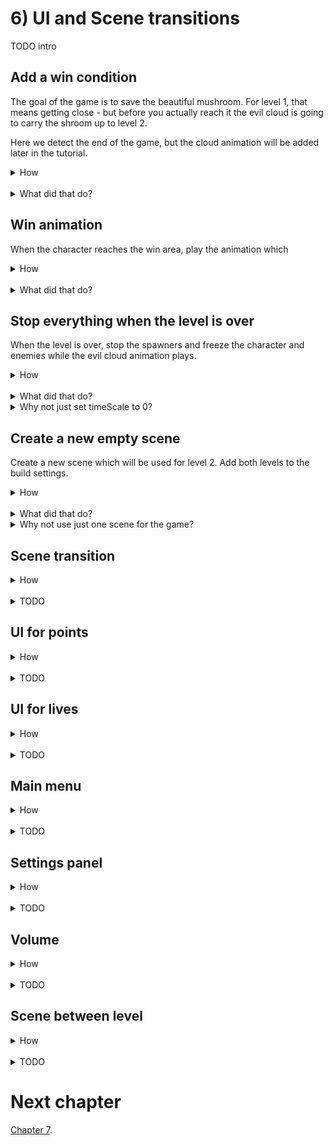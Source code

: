 # 6) UI and Scene transitions

TODO intro

## Add a win condition

The goal of the game is to save the beautiful mushroom.  For level 1, that means getting close - but before you actually reach it the evil cloud is going to carry the shroom up to level 2.  

Here we detect the end of the game, but the cloud animation will be added later in the tutorial.

<details><summary>How</summary>

 - Create an empty GameObject named "WinArea".
   - Add a **BoxCollider2D** sized to cover the area that when entered will end the level.
     - Check Is Trigger.
   - Create a Layer "WinArea":
     - Configure the collision matrix to only support WinArea <-> Player collisions.
     - Assign the layer to the WinArea GameObject.
   - Add a sprite to lure the character to the win area.  We are using **spritesheet_jumper_26** with Order in Layer -3.
     - Make it a child of the WinArea. 

<img src="http://i.imgur.com/WuW9hPk.png" width=300px />

 - Create script Code/Components/Effects/**TouchMeToWin**:

```csharp
using UnityEngine;

public class TouchMeToWin : MonoBehaviour
{
  static int totalNumberActive;

  protected void OnEnable()
  {
    totalNumberActive++;
  }

  protected void OnDisable()
  {
    totalNumberActive--;
  }

  protected void OnTriggerEnter2D(
    Collider2D collision)
  {
    if(enabled == false)
    {
      return;
    }

    enabled = false;
    if(totalNumberActive == 0)
    {
      GameObject.FindObjectOfType<LevelManager>().YouWin();
    }
  }
}
```

 - Add **TouchMeToWin** to the WinArea.

<hr></details><br>
<details><summary>What did that do?</summary>

We put a large trigger collider around the mushroom.  When the character enters this area, TouchMeToWin will end the level.  The collider is configured to use a layer which only interacts with the player so enemies cannot accidentally end the level.

TouchMeToWin counts the total number of these special zones in the world.  For level 1 we are only using one but for level 2 there will be more.  When the last one is disabled (by the character entering that area), we call YouWin on the LevelManager which will own starting the end sequence / switching to level 2.

We check if the TouchMeToWin component is enabled before processing the trigger enter so that an area does not call YouWin multiple times.

<hr></details>

## Win animation

When the character reaches the win area, play the animation which

<details><summary>How</summary>

 - Create another animation for the evil cloud, Animations/**CloudLevel1Exit** to play when the player wins.
   - You may not be able to record if the Timeline window is open.
   - Select Animations/CloudLevel1Exit and disable Loop Time.
 - Right click in Assets/Animations -> Create -> Timeline named **Level2Exit**.
   - Select the evil cloud's sprite GameObject and in the Inspector change the Playable Director's 'Playable' to Level2Exit.

<img src="http://i.imgur.com/Jsah6Ll.png" width=300px />

 - In the Timeline window, click 'Add' then 'Animation Track' and select the evil cloud's child GameObject with the animator.
 - Right click in the timeline and 'Add Animation From Clip' and select the CloudLevel1Exit animation.

<img src="http://i.imgur.com/xcR7HWr.gif" width=300px />

 - Select the box which appeared for the animation, and in the Inspector modify the speed.
   - Hit play in the Timeline to preview the speed.  The value is going to depend on how you created the animation.
 - Select the mushroom GameObject and drag it into the timeline.
   - Adjust the timeframe so that it starts at the beginning of the timeline and ends when you want the mushroom to disappear.
   - Select the track's row and in the Inspector change the 'Post-playback state' to 'Inactive'.

<img src="http://i.imgur.com/W9lejAB.png" width=300px />

 - Drag in the evil cloud's child GameObject and create another Activation track.
   - Size this track to fit the entire timeline.
   - Change the Post-playback state to Inactive.
 - Select the evil cloud's sprite GameObject and in the Inspector change the Playable Director's Playable back to Level1Entrance.
 - Update LevelManager:

<details><summary>Existing code</summary>

```csharp
using UnityEngine;
```

</details>

```csharp
using UnityEngine.Playables; 
```

<details><summary>Existing code</summary>

```csharp
public class LevelManager : MonoBehaviour
{
  [SerializeField]
  GameObject playerPrefab;

  protected bool isGameOver;
```

</details>

```csharp
  [SerializeField]
  PlayableDirector director; 

  [SerializeField]
  PlayableAsset endOfLevelPlayable; 
```

<details><summary>Existing code</summary>

```csharp
  protected void Start()
  {
    GameController.instance.onLifeCounterChange
      += Instance_onLifeCounterChange;
    Instantiate(playerPrefab);
  }

  protected void OnDestroy()
  {
    GameController.instance.onLifeCounterChange
      -= Instance_onLifeCounterChange;
  }

  void Instance_onLifeCounterChange()
  {
    if(isGameOver)
    {
      return;
    }

    if(GameController.instance.lifeCounter <= 0)
    {
      isGameOver = true;
      YouLose();
    }
    else
    {
      RestartLevel();
    }
  }

  public void YouWin()
  {
    if(isGameOver == true)
    {
      return;
    }

    isGameOver = true;
```

</details>

```csharp
    director.Play(endOfLevelPlayable); 
```

<details><summary>Existing code</summary>

```csharp
    DisableComponentsOnEndOfLevel[] disableComponentList 
      = GameObject.FindObjectsOfType<DisableComponentsOnEndOfLevel>();  
    for(int i = 0; i < disableComponentList.Length; i++)
    {
      DisableComponentsOnEndOfLevel disableComponent = disableComponentList[i];
      disableComponent.OnEndOfLevel();
    }
  }

  void RestartLevel()
  {
    PlayerDeathMonoBehaviour[] gameObjectList 
      = GameObject.FindObjectsOfType<PlayerDeathMonoBehaviour>();
    for(int i = 0; i < gameObjectList.Length; i++)
    {
      PlayerDeathMonoBehaviour playerDeath = gameObjectList[i];
      playerDeath.OnPlayerDeath();
    }
    Instantiate(playerPrefab);
  }

  void YouLose()
  {
    // TODO
  }
}
```

</details>

 - Configure the director and set the end of level playable to Level1Exit.

<hr></details><br>
<details><summary>What did that do?</summary>

When the Character reaches the win area, the Evil Cloud plays its end of level animation.  

<hr></details>

## Stop everything when the level is over

When the level is over, stop the spawners and freeze the character and enemies while the evil cloud animation plays.

<details><summary>How</summary>

 - Create script Components/Controllers/**DisableComponentsOnEndOfLevel**:

```csharp
using UnityEngine;

public class DisableComponentsOnEndOfLevel : MonoBehaviour
{
  [SerializeField]
  Component[] componentsToDisable;

  public void OnEndOfLevel()
  {
    for(int i = 0; i < componentsToDisable.Length; i++)
    {
      Component component = componentsToDisable[i];
      if(component is Rigidbody2D)
      {
        Rigidbody2D myBody = (Rigidbody2D)component;
        myBody.simulated = false;
      }
      else if(component is Behaviour)
      {
        Behaviour behaviour = (Behaviour)component;
        behaviour.enabled = false;
        if(behaviour is MonoBehaviour)
        {
          MonoBehaviour monoBehaviour = (MonoBehaviour)behaviour;
          monoBehaviour.StopAllCoroutines();
        }
      }
      else
      {
        Destroy(component);
      }
    }
  }
}
```

 - Select the Character prefab.
   - Add **DisableComponentsOnEndOfLevel** and to the components list, add:
     - Rigidbody2D.
     - PlayerController.
     - The character's animator.  You can do this by:
       - Open a second Inspector by right click on the Inspector tab and select Add Tab -> Inspector.
       - With the Character's parent GameObject selected, hit the lock symbol in one of the Inspectors.
       - Select the character's child sprite, then drag the Animator from one Inspector into the other.

<img src="http://i.imgur.com/UOEJNyx.gif" width=500px />

 - Unlock the Inspector.
 - Select the Fly Guy prefab.
   - Add **DisableComponentsOnEndOfLevel** and add the rigidbody and animator.
 - Select the Spike Ball prefab.
   - Add **DisableComponentsOnEndOfLevel** and add the rigidbody.
 - For each the Evil cloud and Door:
   - Add **DisableComponentsOnEndOfLevel** and add the spawner.
 - Update LevelManager to call DisableComponentsOnEndOfLevel:


<details><summary>Existing code</summary>

```csharp
using UnityEngine;

public class LevelManager : MonoBehaviour
{
  [SerializeField]
  GameObject playerPrefab;

  protected bool isGameOver;

  protected void Start()
  {
    GameController.instance.onLifeCounterChange
      += Instance_onLifeCounterChange;
    Instantiate(playerPrefab);
  }

  protected void OnDestroy()
  {
    GameController.instance.onLifeCounterChange
      -= Instance_onLifeCounterChange;
  }

  void Instance_onLifeCounterChange()
  {
    if(isGameOver)
    {
      return;
    }

    if(GameController.instance.lifeCounter <= 0)
    {
      isGameOver = true;
      YouLose();
    }
    else
    {
      RestartLevel();
    }
  }

  public void YouWin()
  {
    if(isGameOver == true)
    { 
      return;
    }

    isGameOver = true;
```

</details>

```csharp
    DisableComponentsOnEndOfLevel[] disableComponentList 
      = GameObject.FindObjectsOfType<DisableComponentsOnEndOfLevel>();  
    for(int i = 0; i < disableComponentList.Length; i++)
    {
      DisableComponentsOnEndOfLevel disableComponent = disableComponentList[i];
      disableComponent.OnEndOfLevel();
    }
```

<details><summary>Existing code</summary>

```csharp
  }

  void RestartLevel()
  {
    PlayerDeathMonoBehaviour[] gameObjectList 
      = GameObject.FindObjectsOfType<PlayerDeathMonoBehaviour>();
    for(int i = 0; i < gameObjectList.Length; i++)
    {
      PlayerDeathMonoBehaviour playerDeath = gameObjectList[i];
      playerDeath.OnPlayerDeath();
    }
    Instantiate(playerPrefab);
  }

  void YouLose()
  {
    // TODO
  }
}
```

</details>


<hr></details><br>
<details><summary>What did that do?</summary>

At the end of the level, the LevelManager calls each DisableComponentsOnEndOfLevel component. This component then disables other components to make the game freeze during our end of level animation.

 - Entities disable their rigidbody to stop gravity and the animator to stop playback.
 - The Character also disables the PlayerController so that input does not cause the sprite to flip facing direction.
 - Spawners stop the spawn coroutine so no more enemies appear.

<hr></details>
<details><summary>Why not just set timeScale to 0?</summary>

You could, but some things would need to change a bit.

We don't want everything to pause.  The evil cloud animation needs to progress.  If you change the timeScale, you will need to modify the Animators to use Unscaled time -- otherwise the animations would not play until time resumed.

<hr></details>

## Create a new empty scene

Create a new scene which will be used for level 2.  Add both levels to the build settings.

<details><summary>How</summary>

 - Add scene to build settings with menu File -> Build Settings:
   - Click "Add Open Scenes" to add the current scene (level 1).
 - Create a new scene with File -> New Scene.
   - Save it as Assets/Scenes/**Level2**.
   - Add level 2 to the Build Settings.
 - Double click Assets/Scenes/Level1 to return to that scene.

<hr></details><br>
<details><summary>What did that do?</summary>

We have a separate scene to manage each level.  By adding these to the build settings, we are informing Unity that these scenes should be made available -- allowing us to transition to one either by name or by index (their position in the build settings list).

<hr></details>
<details><summary>Why not use just one scene for the game?</summary>

You could.  But I would not advise it.

Using multiple scenes, one for each level, makes it easy to customize the layout and behaviour for the level.  Technically this could all be achieved in a single scene but that could make level design confusing.

GameObjects which are shared between levels can use a prefab so that they have a common definition.  With a prefab, you can make a modification and have that change impact every instance.  You can also override a setting from a prefab for a specific use case, such as making enemies move faster in level 2.

<hr></details>

## Scene transition

<details><summary>How</summary>

TODO

<hr></details><br>
<details><summary>TODO</summary>

TODO

<hr></details>

## UI for points

<details><summary>How</summary>

TODO

<hr></details><br>
<details><summary>TODO</summary>

TODO

<hr></details>

## UI for lives

<details><summary>How</summary>

TODO

<hr></details><br>
<details><summary>TODO</summary>

TODO

<hr></details>

## Main menu

<details><summary>How</summary>

TODO

<hr></details><br>
<details><summary>TODO</summary>

TODO

<hr></details>

## Settings panel

<details><summary>How</summary>

TODO
Volume slider and keyboard remapping?

<hr></details><br>
<details><summary>TODO</summary>

TODO

<hr></details>


## Volume

<details><summary>How</summary>

TODO

<hr></details><br>
<details><summary>TODO</summary>

TODO

<hr></details>

## Scene between level

<details><summary>How</summary>

TODO

<hr></details><br>
<details><summary>TODO</summary>

TODO

<hr></details>


# Next chapter

[Chapter 7](https://github.com/hardlydifficult/Platformer/blob/master/Chapter7.md).
